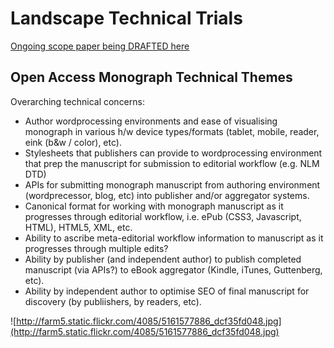 # Landscape Technical Trials #

[Ongoing scope paper being DRAFTED here](https://docs.google.com/document/d/1tfl2nODVSRc-rgV_U6kuwcMCQUpDkwZ6MfinTgnIJZA/edit?hl=en)

## Open Access Monograph Technical Themes ##
Overarching technical concerns:
  * Author wordprocessing environments and ease of visualising monograph in various h/w device types/formats (tablet, mobile, reader, eink (b&w / color), etc).
  * Stylesheets that publishers can provide to wordprocessing environment that prep the manuscript for submission to editorial workflow (e.g. NLM DTD)
  * APIs for submitting monograph manuscript from authoring environment (wordprecessor, blog, etc) into publisher and/or aggregator systems.
  * Canonical format for working with monograph manuscript as it progresses through editorial workflow, i.e. ePub (CSS3, Javascript, HTML), HTML5, XML, etc.
  * Ability to ascribe meta-editorial workflow information to manuscript as it progresses through multiple edits?
  * Ability by publisher (and independent author) to publish completed manuscript (via APIs?) to eBook aggregator (Kindle, iTunes, Guttenberg, etc).
  * Ability by independent author to optimise SEO of final manuscript for discovery (by publiishers, by readers, etc).

![http://farm5.static.flickr.com/4085/5161577886_dcf35fd048.jpg](http://farm5.static.flickr.com/4085/5161577886_dcf35fd048.jpg)